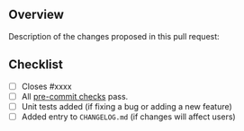 ## Overview

Description of the changes proposed in this pull request:



## Checklist

- [ ] Closes #xxxx  <!--Replace xxxx with the GitHub issue number-->
- [ ] All [pre-commit checks](https://pre-commit.com/#install) pass.
- [ ] Unit tests added (if fixing a bug or adding a new feature)
- [ ] Added entry to `CHANGELOG.md` (if changes will affect users)

